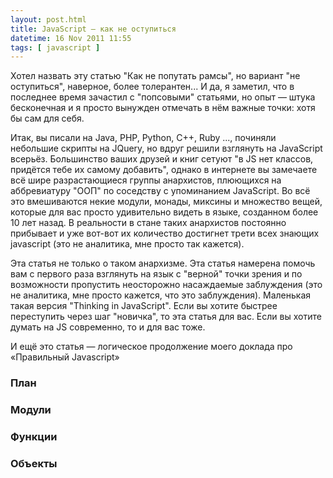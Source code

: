 ```yaml
---
layout: post.html
title: JavaScript — как не оступиться
datetime: 16 Nov 2011 11:55
tags: [ javascript ]
---
```


Хотел назвать эту статью "Как не попутать рамсы", но вариант "не оступиться", наверное, более толерантен... И да, я заметил, что в последнее время зачастил с "попсовыми" статьями, но опыт — штука бесконечная и я просто вынужден отмечать в нём важные точки: хотя бы сам для себя.

Итак, вы писали на Java, PHP, Python, C++, Ruby ..., починяли небольшие скрипты на JQuery, но вдруг решили взглянуть на JavaScript всерьёз. Большинство ваших друзей и книг сетуют "в JS нет классов, придётся тебе их самому добавить", однако в интернете вы замечаете всё шире разрастающиеся группы анархистов, плюющихся на аббревиатуру "ООП" по соседству с упоминанием JavaScript. Во всё это вмешиваются некие модули, монады, миксины и множество вещей, которые для вас просто удивительно видеть в языке, созданном более 10 лет назад. В реальности в стане таких анархистов постоянно прибывает и уже вот-вот их количество достигнет трети всех знающих javascript (это не аналитика, мне просто так кажется).

Эта статья не только о таком анархизме. Эта статья намерена помочь вам с первого раза взглянуть на язык с "верной" точки зрения и по возможности пропустить неосторожно насаждаемые заблуждения (это не аналитика, мне просто кажется, что это заблуждения). Маленькая такая версия "Thinking in JavaScript". Если вы хотите быстрее переступить через шаг "новичка", то эта статья для вас. Если вы хотите думать на JS современно, то и для вас тоже.

И ещё это статья — логическое продолжение моего доклада про «Правильный Javascript»

### План

### Модули

### Функции

### Объекты